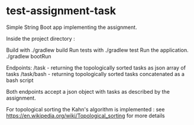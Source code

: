 # test-assignment-task

Simple String Boot app implementing the assignment.

Inside the project directory :

Build with ./gradlew build
Run tests with  ./gradlew test
Run the application. ./gradlew bootRun

Endpoints:
 /task - returning the topologically sorted tasks as json array of tasks
 /task/bash - returning topologically sorted tasks concatenated as a bash script

Both endpoints accept a json object with tasks as described by the assignment.

For topological sorting the Kahn's algorithm is implemented : see https://en.wikipedia.org/wiki/Topological_sorting
for more details